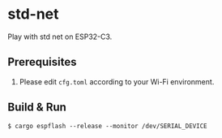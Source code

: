 # std-net

Play with std net on ESP32-C3.

## Prerequisites

1. Please edit `cfg.toml` according to your Wi-Fi environment.

## Build & Run

```console
$ cargo espflash --release --monitor /dev/SERIAL_DEVICE
```
